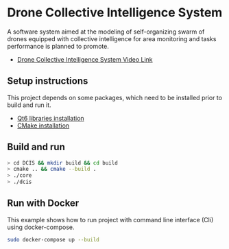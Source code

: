 # Drone Collective Intelligence System

A software system aimed at the modeling of self-organizing swarm of drones equipped with 
collective intelligence for area monitoring and tasks performance is planned to promote.

* [Drone Collective Intelligence System Video Link](https://www.youtube.com/watch?v=MJZwPcIx7gw)

## Setup instructions

This project depends on some packages, which need to be installed prior to build and run it.

* [Qt6 libraries installation](https://doc.qt.io/qt-6/get-and-install-qt.html)
* [CMake installation](https://cmake.org/install/)


## Build and run

``` bash
> cd DCIS && mkdir build && cd build
> cmake .. && cmake --build .
> ./core
> ./dcis
```

## Run with Docker

This example shows how to run project with command line interface (Cli) using docker-compose.

``` bash
sudo docker-compose up --build
```
